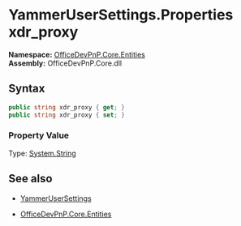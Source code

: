 # YammerUserSettings.Properties xdr_proxy
**Namespace:** [OfficeDevPnP.Core.Entities](OfficeDevPnP.Core.Entities.md)  
**Assembly:** OfficeDevPnP.Core.dll  
## Syntax
```C#
public string xdr_proxy { get; }
public string xdr_proxy { set; }
```

### Property Value
Type: [System.String](System.String.md) 

## See also
- [YammerUserSettings](YammerUserSettings.md) 

- [OfficeDevPnP.Core.Entities](OfficeDevPnP.Core.Entities.md)
